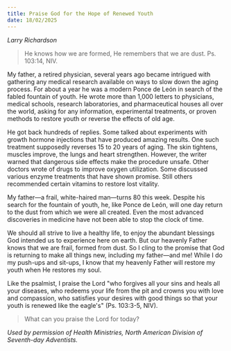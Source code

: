 ```yaml
---
title: Praise God for the Hope of Renewed Youth
date: 18/02/2025
---
```


_Larry Richardson_

> <p></p>
> He knows how we are formed, He remembers that we are dust. Ps. 103:14, NIV.

My father, a retired physician, several years ago became intrigued with gathering any medical research available on ways to slow down the aging process. For about a year he was a modern Ponce de León in search of the fabled fountain of youth. He wrote more than 1,000 letters to physicians, medical schools, research laboratories, and pharmaceutical houses all over the world, asking for any information, experimental treatments, or proven methods to restore youth or reverse the effects of old age.

He got back hundreds of replies. Some talked about experiments with growth hormone injections that have produced amazing results. One such treatment supposedly reverses 15 to 20 years of aging. The skin tightens, muscles improve, the lungs and heart strengthen. However, the writer warned that dangerous side effects make the procedure unsafe. Other doctors wrote of drugs to improve oxygen utilization. Some discussed various enzyme treatments that have shown promise. Still others recommended certain vitamins to restore lost vitality.

My father—a frail, white-haired man—turns 80 this week. Despite his search for the fountain of youth, he, like Ponce de León, will one day return to the dust from which we were all created. Even the most advanced discoveries in medicine have not been able to stop the clock of time.

We should all strive to live a healthy life, to enjoy the abundant blessings God intended us to experience here on earth. But our heavenly Father knows that we are frail, formed from dust. So I cling to the promise that God is returning to make all things new, including my father—and me! While I do my push-ups and sit-ups, I know that my heavenly Father will restore my youth when He restores my soul.

Like the psalmist, I praise the Lord "who forgives all your sins and heals all your diseases, who redeems your life from the pit and crowns you with love and compassion, who satisfies your desires with good things so that your youth is renewed like the eagle's" (Ps. 103:3-5, NIV).

> <callout></callout>
> What can you praise the Lord for today?

_Used by permission of Health Ministries, North American Division of Seventh-day Adventists._